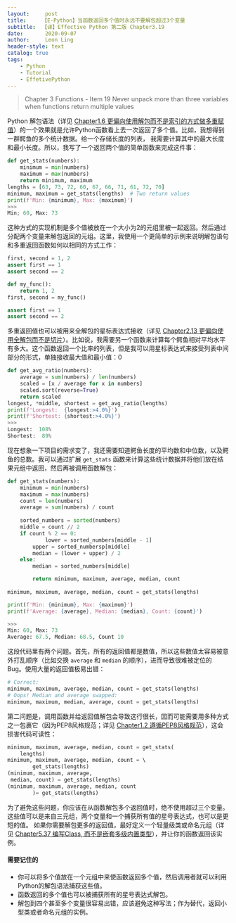 ```yaml
---
layout:     post
title:     【E-Python】当函数返回多个值时永远不要解包超过3个变量
subtitle:  【译】Effective Python 第二版 Chapter3.19
date:       2020-09-07
author:     Leon Ling
header-style: text
catalog: true
tags:
    - Python
    - Tutorial
    - EffetivePython
---
```


> Chapter 3 Functions - Item 19 Never unpack more than three variables when functions return multiple values

Python 解包语法（详见 [Chapter1.6 更偏向使用解包而不是索引的方式做多重赋值](/2020/09/04/Effective_Python_C1-6)）的一个效果就是允许Python函数看上去一次返回了多个值。比如，我想得到一群鳄鱼的多个统计数据。给一个存储长度的列表， 我需要计算其中的最大长度和最小长度。所以，我写了一个返回两个值的简单函数来完成这件事：

```python
def get_stats(numbers):
    minimum = min(numbers)
    maximum = max(numbers)
    return minimum, maximum
lengths = [63, 73, 72, 60, 67, 66, 71, 61, 72, 70]
minimum, maximum = get_stats(lengths)  # Two return values
print(f'Min: {minimum}, Max: {maximum}')
>>>
Min; 60, Max: 73
```

这种方式的实现机制是多个值被放在一个大小为2的元组里被一起返回。然后通过分配两个变量来解包返回的元组。这里，我使用一个更简单的示例来说明解包语句和多重返回函数如何以相同的方式工作：

```python
first, second = 1, 2
assert first == 1
assert second == 2

def my_func():
    return 1, 2
first, second = my_func()

assert first == 1
assert second == 2
```

多重返回值也可以被用来全解包的星标表达式接收（详见 [Chapter2.13 更偏向使用全解包而不是切片]()）。比如说，我需要另一个函数来计算每个鳄鱼相对平均水平有多大。这个函数返回一个比率的列表，但是我可以用星标表达式来接受列表中间部分的形式，单独接收最大值和最小值：0

```python
def get_avg_ratio(numbers):
    average = sum(numbers) / len(numbers)
    scaled = [x / average for x in numbers]
    scaled.sort(reverse=True)
    return scaled
longest, *middle, shortest = get_avg_ratio(lengths)
print(f'Longest:  {longest:>4.0%}')
print(f'Shortest: {shortest:>4.0%}')
>>>
Longest:  108%
Shortest:  89%
```

现在想象一下项目的需求变了，我还需要知道鳄鱼长度的平均数和中位数，以及鳄鱼的总数。我可以通过扩展 `get_stats` 函数来计算这些统计数据并将他们放在结果元组中返回，然后再被调用函数解包：

```python
def get_stats(numbers):
    minimum = min(numbers)
    maximum = max(numbers)
    count = len(numbers)
    average = sum(numbers) / count
    
    sorted_numbers = sorted(numbers)
    middle = count // 2
    if count % 2 == 0:
    		lower = sorted_numbers[middle - 1]
        upper = sorted_numbersp[middle]
        median = (lower + upper) / 2
    else:
      	median = sorted_numbers[middle]

		return minimum, maximum, average, median, count
  
minimum, maximum, average, median, count = get_stats(lengths)

print(f'Min: {minimum}, Max: {maximum}')
print(f'Average: {average}, Median: {median}, Count: {count}')

>>>
Min: 60, Max: 73
Average: 67.5, Median: 68.5, Count 10
```

这段代码里有两个问题。首先，所有的返回值都是数值，所以这些数值太容易被意外打乱顺序（比如交换 `average` 和 `median` 的顺序），进而导致很难被定位的Bug。使用大量的返回值极易出错：

```python
# Correct: 
minimum, maximum, average, median, count = get_stats(lengths)
# Oops! Median and average swapped:
minimum, maximum, median, average, count = get_stats(lengths)
```

第二问题是，调用函数并给返回值解包会导致这行很长，因而可能需要用多种方式之一包裹它（因为PEP8风格规范；详见 [Chapter1.2 遵循PEP8风格规范](/2020/09/03/Effective_Python-C1.2/#表达式和声明)），这会损害代码可读性：

```python
minimum, maximum, average, median, count = get_stats(
  	lengths)
minimum, maximum, average, median, count = \ 
		get_stats(lengths)
(minimum, maximum, average, 
 median, count) = get_stats(lengths)
(minimum, maximum, average, median, count
		)= get_stats(lengths)
```

为了避免这些问题，你应该在从函数解包多个返回值时，绝不使用超过三个变量。这些值可以是来自三元组，两个变量和一个捕获所有值的星号表达式，也可以是更短的值。 如果你需要解包更多的返回值，最好定义一个轻量级类或命名元组（详见 [Chapter5.37 编写Class, 而不是嵌套多级内置类型]()），并让你的函数返回该实例。

#### 需要记住的

* 你可以将多个值放在一个元组中来使函数返回多个值，然后调用者就可以利用Python的解包语法捕获这些值。
* 函数返回的多个值也可以被捕获所有的星号表达式解包。
* 解包到四个甚至多个变量很容易出错，应该避免这种写法；作为替代，返回小型类或者命名元组的实例。


